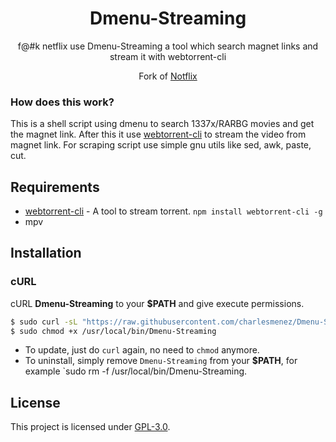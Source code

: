 <h1 align="center">Dmenu-Streaming</h1>
<p align="center">f@#k netflix use Dmenu-Streaming a tool which search magnet links and stream it with webtorrent-cli</p>
<p align="center">Fork of <a href=https://github.com/Bugswriter/notflix>Notflix<a/></p>


### How does this work?

This is a shell script using dmenu to search 1337x/RARBG movies and get the magnet link.
After this it use [webtorrent-cli](https://github.com/webtorrent/webtorrent-cli) to stream the video from magnet link.
For scraping script use simple gnu utils like sed, awk, paste, cut.

## Requirements

* [webtorrent-cli](https://github.com/webtorrent/webtorrent-cli) - A tool to stream torrent. `npm install webtorrent-cli -g`
* mpv

## Installation

### cURL
cURL **Dmenu-Streaming** to your **$PATH** and give execute permissions.

```sh
$ sudo curl -sL "https://raw.githubusercontent.com/charlesmenez/Dmenu-Streaming/master/Dmenu-Streaming" -o /usr/local/bin/Dmenu-Streaming
$ sudo chmod +x /usr/local/bin/Dmenu-Streaming
```
- To update, just do `curl` again, no need to `chmod` anymore.
- To uninstall, simply remove `Dmenu-Streaming` from your **$PATH**, for example `sudo rm -f /usr/local/bin/Dmenu-Streaming.

## License
This project is licensed under [GPL-3.0](https://raw.githubusercontent.com/Illumina/licenses/master/gpl-3.0.txt).

